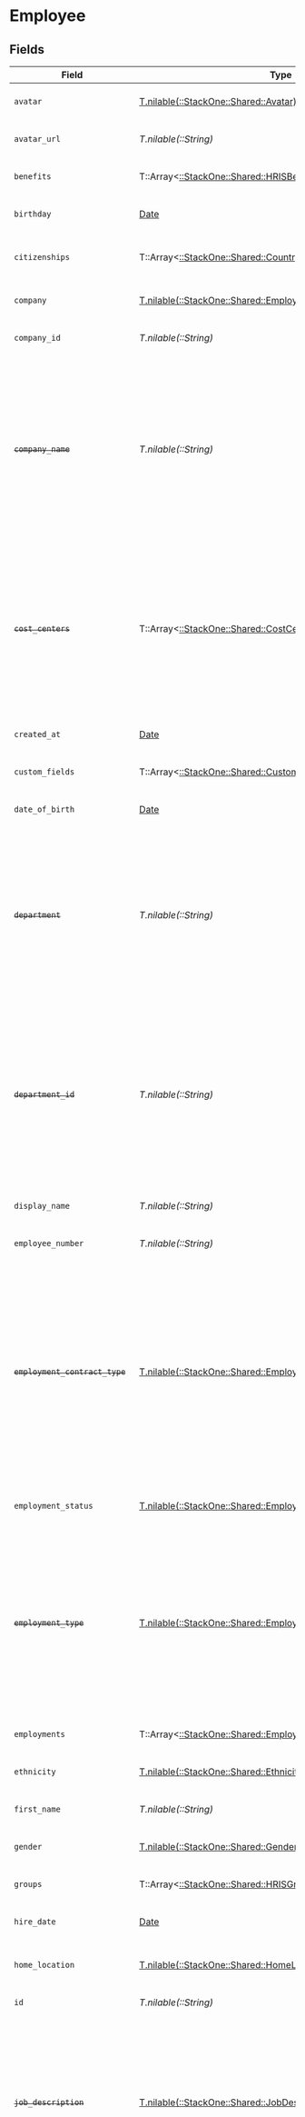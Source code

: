 # Employee


## Fields

| Field                                                                                                                                                                                   | Type                                                                                                                                                                                    | Required                                                                                                                                                                                | Description                                                                                                                                                                             | Example                                                                                                                                                                                 |
| --------------------------------------------------------------------------------------------------------------------------------------------------------------------------------------- | --------------------------------------------------------------------------------------------------------------------------------------------------------------------------------------- | --------------------------------------------------------------------------------------------------------------------------------------------------------------------------------------- | --------------------------------------------------------------------------------------------------------------------------------------------------------------------------------------- | --------------------------------------------------------------------------------------------------------------------------------------------------------------------------------------- |
| `avatar`                                                                                                                                                                                | [T.nilable(::StackOne::Shared::Avatar)](../../models/shared/avatar.md)                                                                                                                  | :heavy_minus_sign:                                                                                                                                                                      | The employee avatar                                                                                                                                                                     | https://example.com/avatar.png                                                                                                                                                          |
| `avatar_url`                                                                                                                                                                            | *T.nilable(::String)*                                                                                                                                                                   | :heavy_minus_sign:                                                                                                                                                                      | The employee avatar Url                                                                                                                                                                 | https://example.com/avatar.png                                                                                                                                                          |
| `benefits`                                                                                                                                                                              | T::Array<[::StackOne::Shared::HRISBenefit](../../models/shared/hrisbenefit.md)>                                                                                                         | :heavy_minus_sign:                                                                                                                                                                      | Current benefits of the employee                                                                                                                                                        |                                                                                                                                                                                         |
| `birthday`                                                                                                                                                                              | [Date](https://ruby-doc.org/stdlib-2.6.1/libdoc/date/rdoc/Date.html)                                                                                                                    | :heavy_minus_sign:                                                                                                                                                                      | The employee birthday                                                                                                                                                                   | 2021-01-01T00:00:00Z                                                                                                                                                                    |
| `citizenships`                                                                                                                                                                          | T::Array<[::StackOne::Shared::CountryCodeEnum](../../models/shared/countrycodeenum.md)>                                                                                                 | :heavy_minus_sign:                                                                                                                                                                      | The citizenships of the Employee                                                                                                                                                        |                                                                                                                                                                                         |
| `company`                                                                                                                                                                               | [T.nilable(::StackOne::Shared::EmployeeCompany)](../../models/shared/employeecompany.md)                                                                                                | :heavy_minus_sign:                                                                                                                                                                      | The employee company                                                                                                                                                                    |                                                                                                                                                                                         |
| `company_id`                                                                                                                                                                            | *T.nilable(::String)*                                                                                                                                                                   | :heavy_minus_sign:                                                                                                                                                                      | The employee company id                                                                                                                                                                 | 1234567890                                                                                                                                                                              |
| ~~`company_name`~~                                                                                                                                                                      | *T.nilable(::String)*                                                                                                                                                                   | :heavy_minus_sign:                                                                                                                                                                      | : warning: ** DEPRECATED **: This will be removed in a future release, please migrate away from it as soon as possible.<br/><br/>The employee company name                              | Example Corp                                                                                                                                                                            |
| ~~`cost_centers`~~                                                                                                                                                                      | T::Array<[::StackOne::Shared::CostCenters](../../models/shared/costcenters.md)>                                                                                                         | :heavy_minus_sign:                                                                                                                                                                      | : warning: ** DEPRECATED **: This will be removed in a future release, please migrate away from it as soon as possible.<br/><br/>The employee cost centers                              |                                                                                                                                                                                         |
| `created_at`                                                                                                                                                                            | [Date](https://ruby-doc.org/stdlib-2.6.1/libdoc/date/rdoc/Date.html)                                                                                                                    | :heavy_minus_sign:                                                                                                                                                                      | The created_at date                                                                                                                                                                     | 2021-01-01T01:01:01.000Z                                                                                                                                                                |
| `custom_fields`                                                                                                                                                                         | T::Array<[::StackOne::Shared::CustomFields](../../models/shared/customfields.md)>                                                                                                       | :heavy_minus_sign:                                                                                                                                                                      | The employee custom fields                                                                                                                                                              |                                                                                                                                                                                         |
| `date_of_birth`                                                                                                                                                                         | [Date](https://ruby-doc.org/stdlib-2.6.1/libdoc/date/rdoc/Date.html)                                                                                                                    | :heavy_minus_sign:                                                                                                                                                                      | The employee date_of_birth                                                                                                                                                              | 1990-01-01T00:00.000Z                                                                                                                                                                   |
| ~~`department`~~                                                                                                                                                                        | *T.nilable(::String)*                                                                                                                                                                   | :heavy_minus_sign:                                                                                                                                                                      | : warning: ** DEPRECATED **: This will be removed in a future release, please migrate away from it as soon as possible.<br/><br/>The employee department                                | Physics                                                                                                                                                                                 |
| ~~`department_id`~~                                                                                                                                                                     | *T.nilable(::String)*                                                                                                                                                                   | :heavy_minus_sign:                                                                                                                                                                      | : warning: ** DEPRECATED **: This will be removed in a future release, please migrate away from it as soon as possible.<br/><br/>The employee department id                             | 3093                                                                                                                                                                                    |
| `display_name`                                                                                                                                                                          | *T.nilable(::String)*                                                                                                                                                                   | :heavy_minus_sign:                                                                                                                                                                      | The employee display name                                                                                                                                                               | Sir Isaac Newton                                                                                                                                                                        |
| `employee_number`                                                                                                                                                                       | *T.nilable(::String)*                                                                                                                                                                   | :heavy_minus_sign:                                                                                                                                                                      | The assigned employee number                                                                                                                                                            | 125                                                                                                                                                                                     |
| ~~`employment_contract_type`~~                                                                                                                                                          | [T.nilable(::StackOne::Shared::EmployeeEmploymentContractType)](../../models/shared/employeeemploymentcontracttype.md)                                                                  | :heavy_minus_sign:                                                                                                                                                                      | : warning: ** DEPRECATED **: This will be removed in a future release, please migrate away from it as soon as possible.<br/><br/>The employment work schedule type (e.g., full-time, part-time) | full_time                                                                                                                                                                               |
| `employment_status`                                                                                                                                                                     | [T.nilable(::StackOne::Shared::EmploymentStatus)](../../models/shared/employmentstatus.md)                                                                                              | :heavy_minus_sign:                                                                                                                                                                      | The employee employment status                                                                                                                                                          | active                                                                                                                                                                                  |
| ~~`employment_type`~~                                                                                                                                                                   | [T.nilable(::StackOne::Shared::EmployeeEmploymentType)](../../models/shared/employeeemploymenttype.md)                                                                                  | :heavy_minus_sign:                                                                                                                                                                      | : warning: ** DEPRECATED **: This will be removed in a future release, please migrate away from it as soon as possible.<br/><br/>The employee employment type                           | full_time                                                                                                                                                                               |
| `employments`                                                                                                                                                                           | T::Array<[::StackOne::Shared::Employment](../../models/shared/employment.md)>                                                                                                           | :heavy_minus_sign:                                                                                                                                                                      | The employee employments                                                                                                                                                                |                                                                                                                                                                                         |
| `ethnicity`                                                                                                                                                                             | [T.nilable(::StackOne::Shared::Ethnicity)](../../models/shared/ethnicity.md)                                                                                                            | :heavy_minus_sign:                                                                                                                                                                      | The employee ethnicity                                                                                                                                                                  | white                                                                                                                                                                                   |
| `first_name`                                                                                                                                                                            | *T.nilable(::String)*                                                                                                                                                                   | :heavy_minus_sign:                                                                                                                                                                      | The employee first name                                                                                                                                                                 | Isaac                                                                                                                                                                                   |
| `gender`                                                                                                                                                                                | [T.nilable(::StackOne::Shared::Gender)](../../models/shared/gender.md)                                                                                                                  | :heavy_minus_sign:                                                                                                                                                                      | The employee gender                                                                                                                                                                     | male                                                                                                                                                                                    |
| `groups`                                                                                                                                                                                | T::Array<[::StackOne::Shared::HRISGroup](../../models/shared/hrisgroup.md)>                                                                                                             | :heavy_minus_sign:                                                                                                                                                                      | The employee groups                                                                                                                                                                     |                                                                                                                                                                                         |
| `hire_date`                                                                                                                                                                             | [Date](https://ruby-doc.org/stdlib-2.6.1/libdoc/date/rdoc/Date.html)                                                                                                                    | :heavy_minus_sign:                                                                                                                                                                      | The employee hire date                                                                                                                                                                  | 2021-01-01T00:00.000Z                                                                                                                                                                   |
| `home_location`                                                                                                                                                                         | [T.nilable(::StackOne::Shared::HomeLocation)](../../models/shared/homelocation.md)                                                                                                      | :heavy_minus_sign:                                                                                                                                                                      | The employee home location                                                                                                                                                              |                                                                                                                                                                                         |
| `id`                                                                                                                                                                                    | *T.nilable(::String)*                                                                                                                                                                   | :heavy_minus_sign:                                                                                                                                                                      | Unique identifier                                                                                                                                                                       | 8187e5da-dc77-475e-9949-af0f1fa4e4e3                                                                                                                                                    |
| ~~`job_description`~~                                                                                                                                                                   | [T.nilable(::StackOne::Shared::JobDescription)](../../models/shared/jobdescription.md)                                                                                                  | :heavy_minus_sign:                                                                                                                                                                      | : warning: ** DEPRECATED **: This will be removed in a future release, please migrate away from it as soon as possible.<br/><br/>The employee job description                           | Testing the laws of motion                                                                                                                                                              |
| ~~`job_id`~~                                                                                                                                                                            | *T.nilable(::String)*                                                                                                                                                                   | :heavy_minus_sign:                                                                                                                                                                      | : warning: ** DEPRECATED **: This will be removed in a future release, please migrate away from it as soon as possible.<br/><br/>The employee job id                                    | 5290                                                                                                                                                                                    |
| ~~`job_title`~~                                                                                                                                                                         | *T.nilable(::String)*                                                                                                                                                                   | :heavy_minus_sign:                                                                                                                                                                      | : warning: ** DEPRECATED **: This will be removed in a future release, please migrate away from it as soon as possible.<br/><br/>The employee job title                                 | Physicist                                                                                                                                                                               |
| `last_name`                                                                                                                                                                             | *T.nilable(::String)*                                                                                                                                                                   | :heavy_minus_sign:                                                                                                                                                                      | The employee last name                                                                                                                                                                  | Newton                                                                                                                                                                                  |
| ~~`manager_id`~~                                                                                                                                                                        | *T.nilable(::String)*                                                                                                                                                                   | :heavy_minus_sign:                                                                                                                                                                      | : warning: ** DEPRECATED **: This will be removed in a future release, please migrate away from it as soon as possible.<br/><br/>The employee manager ID                                | 67890                                                                                                                                                                                   |
| `marital_status`                                                                                                                                                                        | [T.nilable(::StackOne::Shared::MaritalStatus)](../../models/shared/maritalstatus.md)                                                                                                    | :heavy_minus_sign:                                                                                                                                                                      | The employee marital status                                                                                                                                                             | single                                                                                                                                                                                  |
| `name`                                                                                                                                                                                  | *T.nilable(::String)*                                                                                                                                                                   | :heavy_minus_sign:                                                                                                                                                                      | The employee name                                                                                                                                                                       | Isaac Newton                                                                                                                                                                            |
| ~~`national_identity_number`~~                                                                                                                                                          | [T.nilable(::StackOne::Shared::NationalIdentityNumber)](../../models/shared/nationalidentitynumber.md)                                                                                  | :heavy_minus_sign:                                                                                                                                                                      | : warning: ** DEPRECATED **: This will be removed in a future release, please migrate away from it as soon as possible.<br/><br/>The national identity number                           |                                                                                                                                                                                         |
| `national_identity_numbers`                                                                                                                                                             | T::Array<[::StackOne::Shared::NationalIdentityNumberApiModel](../../models/shared/nationalidentitynumberapimodel.md)>                                                                   | :heavy_minus_sign:                                                                                                                                                                      | The national identity numbers                                                                                                                                                           |                                                                                                                                                                                         |
| `personal_email`                                                                                                                                                                        | *T.nilable(::String)*                                                                                                                                                                   | :heavy_minus_sign:                                                                                                                                                                      | The employee personal email                                                                                                                                                             | isaac.newton@example.com                                                                                                                                                                |
| `personal_phone_number`                                                                                                                                                                 | *T.nilable(::String)*                                                                                                                                                                   | :heavy_minus_sign:                                                                                                                                                                      | The employee personal phone number                                                                                                                                                      | +1234567890                                                                                                                                                                             |
| `preferred_language`                                                                                                                                                                    | [T.nilable(::StackOne::Shared::PreferredLanguage)](../../models/shared/preferredlanguage.md)                                                                                            | :heavy_minus_sign:                                                                                                                                                                      | The employee preferred language                                                                                                                                                         | en_US                                                                                                                                                                                   |
| `remote_id`                                                                                                                                                                             | *T.nilable(::String)*                                                                                                                                                                   | :heavy_minus_sign:                                                                                                                                                                      | Provider's unique identifier                                                                                                                                                            | 8187e5da-dc77-475e-9949-af0f1fa4e4e3                                                                                                                                                    |
| `remote_manager_id`                                                                                                                                                                     | *T.nilable(::String)*                                                                                                                                                                   | :heavy_minus_sign:                                                                                                                                                                      | Provider's unique identifier of the manager                                                                                                                                             | e3cb75bf-aa84-466e-a6c1-b8322b257a48                                                                                                                                                    |
| `skills`                                                                                                                                                                                | T::Array<[::StackOne::Shared::EntitySkills](../../models/shared/entityskills.md)>                                                                                                       | :heavy_minus_sign:                                                                                                                                                                      | The employee skills                                                                                                                                                                     |                                                                                                                                                                                         |
| ~~`start_date`~~                                                                                                                                                                        | [Date](https://ruby-doc.org/stdlib-2.6.1/libdoc/date/rdoc/Date.html)                                                                                                                    | :heavy_minus_sign:                                                                                                                                                                      | : warning: ** DEPRECATED **: This will be removed in a future release, please migrate away from it as soon as possible.<br/><br/>The employee start date                                | 2021-01-01T00:00.000Z                                                                                                                                                                   |
| `tenure`                                                                                                                                                                                | *T.nilable(::Float)*                                                                                                                                                                    | :heavy_minus_sign:                                                                                                                                                                      | The employee tenure                                                                                                                                                                     | 2                                                                                                                                                                                       |
| `termination_date`                                                                                                                                                                      | [Date](https://ruby-doc.org/stdlib-2.6.1/libdoc/date/rdoc/Date.html)                                                                                                                    | :heavy_minus_sign:                                                                                                                                                                      | The employee termination date                                                                                                                                                           | 2021-01-01T00:00:00Z                                                                                                                                                                    |
| `unified_custom_fields`                                                                                                                                                                 | T::Hash[Symbol, *::Object*]                                                                                                                                                             | :heavy_minus_sign:                                                                                                                                                                      | Custom Unified Fields configured in your StackOne project                                                                                                                               | {<br/>"my_project_custom_field_1": "REF-1236",<br/>"my_project_custom_field_2": "some other value"<br/>}                                                                                |
| `updated_at`                                                                                                                                                                            | [Date](https://ruby-doc.org/stdlib-2.6.1/libdoc/date/rdoc/Date.html)                                                                                                                    | :heavy_minus_sign:                                                                                                                                                                      | The updated_at date                                                                                                                                                                     | 2021-01-01T01:01:01.000Z                                                                                                                                                                |
| `work_anniversary`                                                                                                                                                                      | [Date](https://ruby-doc.org/stdlib-2.6.1/libdoc/date/rdoc/Date.html)                                                                                                                    | :heavy_minus_sign:                                                                                                                                                                      | The employee work anniversary                                                                                                                                                           | 2021-01-01T00:00:00Z                                                                                                                                                                    |
| `work_email`                                                                                                                                                                            | *T.nilable(::String)*                                                                                                                                                                   | :heavy_minus_sign:                                                                                                                                                                      | The employee work email                                                                                                                                                                 | newton@example.com                                                                                                                                                                      |
| `work_location`                                                                                                                                                                         | [T.nilable(::StackOne::Shared::WorkLocation)](../../models/shared/worklocation.md)                                                                                                      | :heavy_minus_sign:                                                                                                                                                                      | The employee work location                                                                                                                                                              |                                                                                                                                                                                         |
| `work_phone_number`                                                                                                                                                                     | *T.nilable(::String)*                                                                                                                                                                   | :heavy_minus_sign:                                                                                                                                                                      | The employee work phone number                                                                                                                                                          | +1234567890                                                                                                                                                                             |